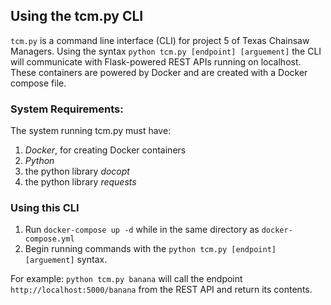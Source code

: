 ## Using the tcm.py CLI
`tcm.py` is a command line interface (CLI) for project 5 of Texas Chainsaw Managers. Using the syntax `python tcm.py [endpoint] [arguement]` the CLI will communicate with Flask-powered REST APIs running on localhost. These containers are powered by Docker and are created with a Docker compose file.

### System Requirements:
The system running tcm.py must have:
1. *Docker*, for creating Docker containers
2. *Python*
3. the python library *docopt*
4. the python library *requests*

### Using this CLI
1. Run `docker-compose up -d` while in the same directory as `docker-compose.yml`
2. Begin running commands with the `python tcm.py [endpoint] [arguement]` syntax. 

For example: `python tcm.py banana` will call the endpoint `http://localhost:5000/banana` from the REST API and return its contents.
